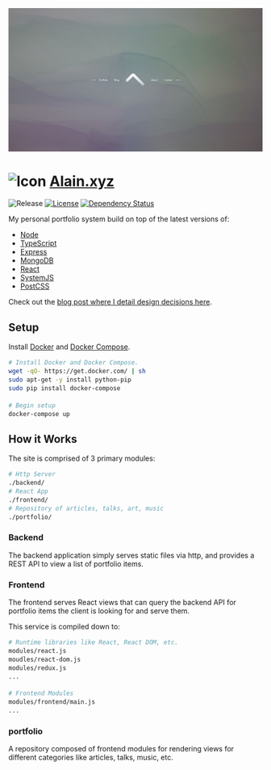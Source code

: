 [![Website Screenshot][website-img]][website-url]

# ![Icon](frontend/assets/brand/icon.ico) [Alain.xyz](https://alain.xyz)

![Release][release-img] [![License][license-img]][license-url] [![Dependency Status][david-img]][david-url]

My personal portfolio system build on top of the latest versions of:

- [Node](https://nodejs.org/en/)
- [TypeScript](http://www.typescriptlang.org/)
- [Express](https://expressjs.com/)
- [MongoDB](http://mongodb.org/)
- [React](https://facebook.github.io/react/)
- [SystemJS](https://github.com/systemjs/systemjs)
- [PostCSS](https://github.com/postcss/postcss)

Check out the [blog post where I detail design decisions here](https://alain.xyz/blog/the-making-of-alain-xyz).

## Setup

Install [Docker](https://www.docker.com/) and [Docker Compose](https://docs.docker.com/compose/install/).

```bash
# Install Docker and Docker Compose.
wget -qO- https://get.docker.com/ | sh
sudo apt-get -y install python-pip
sudo pip install docker-compose

# Begin setup
docker-compose up
```

## How it Works

The site is comprised of 3 primary modules:

```bash
# Http Server
./backend/
# React App
./frontend/
# Repository of articles, talks, art, music
./portfolio/
```

### Backend

The backend application simply serves static files via http, and provides a REST API to view a list of portfolio items.

### Frontend

The frontend serves React views that can query the backend API for portfolio items the client is looking for and serve them.

This service is compiled down to:

```bash
# Runtime libraries like React, React DOM, etc.
modules/react.js
moudles/react-dom.js
modules/redux.js
...

# Frontend Modules
modules/frontend/main.js
...
```



### portfolio

A repository composed of frontend modules for rendering views for different categories like articles, talks, music, etc.

[website-img]: brand/website-screenshot.jpg
[website-url]: https://alain.xyz
[release-img]: https://img.shields.io/badge/release-0.5.0-4dbfcc.svg?style=flat-square
[license-img]: http://img.shields.io/:license-mit-blue.svg?style=flat-square
[license-url]: https://opensource.org/licenses/MIT
[david-url]: https://david-dm.org/alaingalvan/alain.xyz
[david-img]: https://david-dm.org/alaingalvan/alain.xyz.svg?style=flat-square
[david-dev-url]: https://david-dm.org/alaingalvan/alain.xyz#info=devDependencies
[david-dev-img]: https://david-dm.org/alaingalvan/alain.xyz/dev-status.svg?style=flat-square
